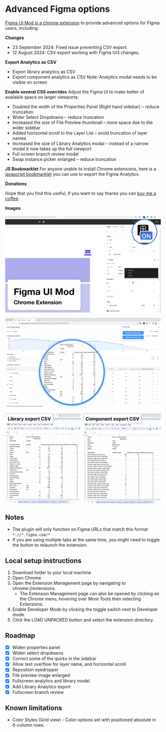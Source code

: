 # Advanced Figma options

[Figma UI Mod is a chrome extension](https://chrome.google.com/webstore/detail/figma-ui-mod/pakkdlcbmijjkcocojcgonopnbkeolle) to provide advanced options for Figma users, including:

**Changes**
* 23 September 2024: Fixed issue preventing CSV export.
* 12 August 2024: CSV export working with Figma UI3 changes.

**Export Analytics as CSV**
* Export library analytics as CSV
* Export component analytics as CSV
Note: Analytics modal needs to be visible on screen

**Enable several CSS overrides**
Adjust the Figma UI to make better of available space on larger viewports:
* Doubled the width of the Properties Panel (Right hand sidebar) – reduce truncation
* Wider Select Dropdowns – reduce truncation
* Increased the size of File Preview thumbnail – more space due to the wider sidebar
* Added horizontal scroll to the Layer List – avoid truncation of layer names
* Increased the size of Library Analytics modal – instead of a narrow modal it now takes up the full viewport
* Full screen branch review modal
* Swap instance picker enlarged – reduce truncation

**JS Bookmarklet**
For anyone unable to install Chrome extensions, here is a [javascript bookmarklet](https://gist.github.com/NoWorries/5c1763d6ad2ec784366d23b0880ae666) you can use to export the Figma Analytics.


**Donations**

Hope that you find this useful, if you want to say thanks you can [buy me a coffee](https://www.buymeacoffee.com/joshdesignnz).

**Images**

![Screenshot of the plugin enabled, showing the expanded Properties Panel and wider dropdown](images/chrome_store_1280x800.png)

![Figma Analytics modal is displayed on screen with an overlay showing how the content has been extracted to a CSV file](images/Figma_Analytics_-_Export_example.png)

![Two examples of CSV files exported by the plugin, showing details for a Library and a Componenent](images/CSV_examples.png)

## Notes
* The plugin will only function on Figma URLs that match this format `*://*.figma.com/*`
* If you are using multiple tabs at the same time, you might need to toggle the button to relaunch the extension.

## Local setup instructions
1. Download folder to your local machine
2. Open Chrome
3. Open the Extension Management page by navigating to chrome://extensions.
   - The Extension Management page can also be opened by clicking on the Chrome menu, hovering over More Tools then selecting Extensions.
4. Enable Developer Mode by clicking the toggle switch next to Developer mode.
5. Click the LOAD UNPACKED button and select the extension directory.

## Roadmap
- [x] Widen properties panel
- [x] Widen select dropdowns
- [x] Correct some of the quirks in the sidebar
- [x] Allow text overflow for layer name, and horizontal scroll
- [x] Reposition eyedropper
- [x] File preview image enlarged
- [x] Fullscreen analytics and library modal
- [x] Add Library Analytics export
- [x] Fullscreen branch review 

## Known limitations
* Color Styles (Grid view) - Color options set with positioned absolute in 6-column rows.
